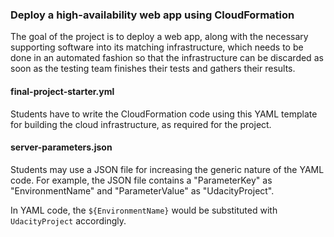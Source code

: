 ### Deploy a high-availability web app using CloudFormation
The goal of the project is to deploy a web app, along with the necessary supporting software into its matching infrastructure, which needs to be done in an automated fashion so that the infrastructure can be discarded as soon as the testing team finishes their tests and gathers their results.

#### final-project-starter.yml
Students have to write the CloudFormation code using this YAML template for building the cloud infrastructure, as required for the project.

#### server-parameters.json
Students may use a JSON file for increasing the generic nature of the YAML code. For example, the JSON file contains a "ParameterKey" as "EnvironmentName" and "ParameterValue" as "UdacityProject".

In YAML code, the `${EnvironmentName}` would be substituted with `UdacityProject` accordingly.